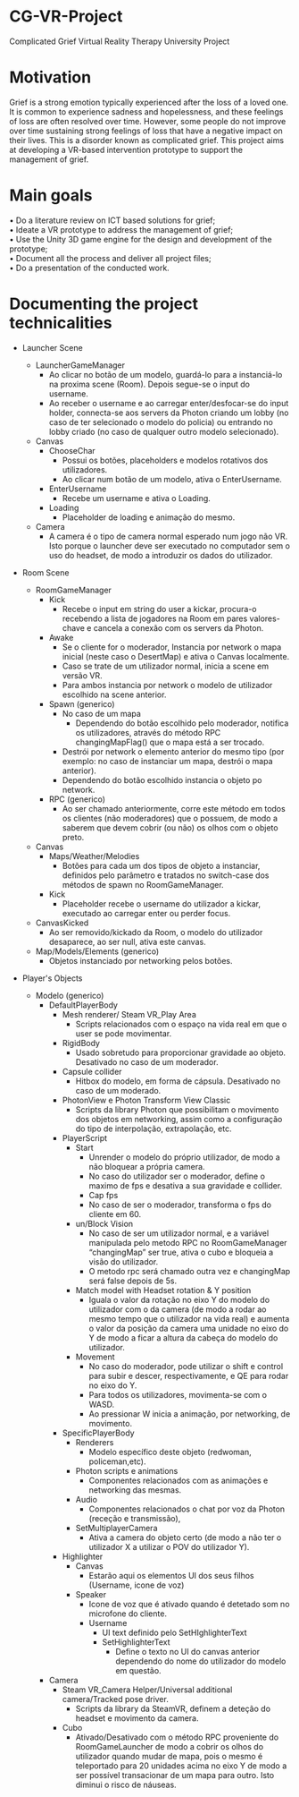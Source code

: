# CG-VR-Project
Complicated Grief Virtual Reality Therapy University Project 

# Motivation
Grief is a strong emotion typically experienced after the loss of a loved one. It is common to experience sadness and hopelessness, and these feelings of loss are often resolved over time. However, some people do not improve over time sustaining strong feelings of loss that have a negative impact on their lives. This is a disorder known as complicated grief.
This project aims at developing a VR-based intervention prototype to support the management of grief.

# Main goals
• Do a literature review on ICT based solutions for grief;  
• Ideate a VR prototype to address the management of grief;  
• Use the Unity 3D game engine for the design and development of the prototype;  
• Document all the process and deliver all project files;  
• Do a presentation of the conducted work.  

# Documenting the project technicalities
- Launcher Scene
  - LauncherGameManager
    - Ao clicar no botão de um modelo, guardá-lo para a instanciá-lo na proxima scene (Room). Depois segue-se o input do username.
    - Ao receber o username e ao carregar enter/desfocar-se do input holder, connecta-se aos servers da Photon criando um lobby (no caso de ter selecionado o modelo do policia) ou entrando no lobby criado (no caso de qualquer outro modelo selecionado).
  - Canvas
    - ChooseChar
      - Possui os botões, placeholders e modelos rotativos dos utilizadores.
      - Ao clicar num botão de um modelo, ativa o EnterUsername.
    - EnterUsername
      - Recebe um username e ativa o Loading.
    - Loading
      - Placeholder de loading e animação do mesmo.
  - Camera
    - A camera é o tipo de camera normal esperado num jogo não VR. Isto porque o launcher deve ser executado no computador sem o uso do headset, de modo a introduzir os dados do utilizador.


- Room Scene
  - RoomGameManager
    - Kick
      - Recebe o input em string do user a kickar, procura-o recebendo a lista de jogadores na Room em pares valores-chave e cancela a conexão com os servers da Photon.
    - Awake
      - Se o cliente for o moderador, Instancia por network o mapa inicial (neste caso o DesertMap) e ativa o Canvas localmente.
      - Caso se trate de um utilizador normal, inicia a scene em versão VR.
      - Para ambos instancia por network o modelo de utilizador escolhido na scene anterior.
    - Spawn (generico)
      - No caso de um mapa
        - Dependendo do botão escolhido pelo moderador, notifica os utilizadores, através do método RPC changingMapFlag() que o mapa está a ser trocado.
      - Destrói por network o elemento anterior do mesmo tipo (por exemplo: no caso de instanciar um mapa, destrói o mapa anterior).
      - Dependendo do botão escolhido instancia o objeto po network.
    - RPC (generico)
      - Ao ser chamado anteriormente, corre este método em todos os clientes (não moderadores) que o possuem, de modo a saberem que devem cobrir (ou não) os olhos com o objeto preto.
  - Canvas
    - Maps/Weather/Melodies
      - Botões para cada um dos tipos de objeto a instanciar, definidos pelo parâmetro e tratados no switch-case dos métodos de spawn no RoomGameManager. 
    - Kick
      - Placeholder recebe o username do utilizador a kickar, executado ao carregar enter ou perder focus.
  - CanvasKicked
    - Ao ser removido/kickado da Room, o modelo do utilizador desaparece, ao ser null, ativa este canvas.
  - Map/Models/Elements (generico)
    - Objetos instanciado por networking pelos botões.


- Player's Objects
  - Modelo (generico)
    - DefaultPlayerBody
      - Mesh renderer/ Steam VR_Play Area
        - Scripts relacionados com o espaço na vida real em que o user se pode movimentar.
      - RigidBody
        - Usado sobretudo para proporcionar gravidade ao objeto. Desativado no caso de um moderador.
      - Capsule collider
        - Hitbox do modelo, em forma de cápsula. Desativado no caso de um moderado.
      - PhotonView e Photon Transform View Classic
        - Scripts da library Photon que possibilitam o movimento dos objetos em networking, assim como a configuração do tipo de interpolação, extrapolação, etc.
      - PlayerScript
        - Start
          - Unrender o modelo do próprio utilizador, de modo a não bloquear a própria camera.
          - No caso do utilizador ser o moderador, define o maximo de fps e desativa a sua gravidade e collider.    
          - Cap fps
          - No caso de ser o moderador, transforma o fps do cliente em 60.
        - un/Block Vision
          - No caso de ser um utilizador normal, e a variável manipulada pelo metodo RPC no RoomGameManager “changingMap” ser true, ativa o cubo e bloqueia a visão do utilizador.
          - O metodo rpc será chamado outra vez e changingMap será false depois de 5s.
        - Match model with Headset rotation & Y position
          - Iguala o valor da rotação no eixo Y do modelo do utilizador com o da camera (de modo a rodar ao mesmo tempo que o utilizador na vida real) e aumenta o valor da posição da camera uma unidade no eixo do Y de modo a ficar a altura da cabeça do modelo do utilizador.
        - Movement
          - No caso do moderador, pode utilizar o shift e control para subir e descer, respectivamente, e QE para rodar no eixo do Y.
          - Para todos os utilizadores, movimenta-se com o WASD.
          - Ao pressionar W inicia a animação, por networking, de movimento.
      - SpecificPlayerBody
        - Renderers
          - Modelo específico deste objeto (redwoman, policeman,etc).
        - Photon scripts e animations
          - Componentes relacionados com as animações e networking das mesmas.
        - Audio
          - Componentes relacionados o chat por voz da Photon (receção e transmissão),
        - SetMultiplayerCamera
          - Ativa a camera do objeto certo (de modo a não ter o utilizador X a utilizar o POV do utilizador Y).
      - Highlighter
        - Canvas 
          - Estarão aqui os elementos UI dos seus filhos (Username, icone de voz)
        - Speaker
          - Icone de voz que é ativado quando é detetado som no microfone do cliente.
          - Username
            - UI text definido pelo SetHIghlighterText
            - SetHighlighterText
              - Define o texto no UI do canvas anterior dependendo do nome do utilizador do modelo em questão.
    - Camera
      - Steam VR_Camera Helper/Universal additional camera/Tracked pose driver.
        - Scripts da library da SteamVR, definem a deteção do headset e movimento da camera.
      - Cubo
        - Ativado/Desativado com o método RPC proveniente do RoomGameLauncher de modo a cobrir os olhos do utilizador quando mudar de mapa, pois o mesmo é teleportado para 20 unidades acima no eixo Y de modo a ser possível transacionar de um mapa para outro. Isto diminui o risco de náuseas.
